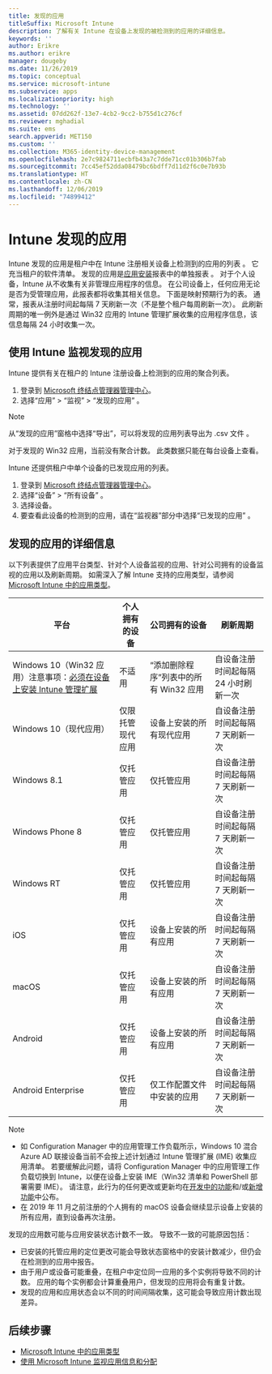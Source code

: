 ```yaml
---
title: 发现的应用
titleSuffix: Microsoft Intune
description: 了解有关 Intune 在设备上发现的被检测到的应用的详细信息。
keywords: ''
author: Erikre
ms.author: erikre
manager: dougeby
ms.date: 11/26/2019
ms.topic: conceptual
ms.service: microsoft-intune
ms.subservice: apps
ms.localizationpriority: high
ms.technology: ''
ms.assetid: 07dd262f-13e7-4cb2-9cc2-b755d1c276cf
ms.reviewer: mghadial
ms.suite: ems
search.appverid: MET150
ms.custom: ''
ms.collection: M365-identity-device-management
ms.openlocfilehash: 2e7c9824711ecbfb43a7c7dde71cc01b306b7fab
ms.sourcegitcommit: 7cc45ef52dda08479bc6bdff7d11d2f6c0e7b93b
ms.translationtype: HT
ms.contentlocale: zh-CN
ms.lasthandoff: 12/06/2019
ms.locfileid: "74899412"
---
```

# <a name="intune-discovered-apps"></a>Intune 发现的应用

Intune 发现的应用是租户中在 Intune 注册相关设备上检测到的应用的列表  。 它充当租户的软件清单。 发现的应用是[应用安装](apps-monitor.md)报表中的单独报表  。 对于个人设备，Intune 从不收集有关非管理应用程序的信息。 在公司设备上，任何应用无论是否为受管理应用，此报表都将收集其相关信息。 下面是映射预期行为的表。 通常，报表从注册时间起每隔 7 天刷新一次（不是整个租户每周刷新一次）。 此刷新周期的唯一例外是通过 Win32 应用的 Intune 管理扩展收集的应用程序信息，该信息每隔 24 小时收集一次。

## <a name="monitor-discovered-apps-with-intune"></a>使用 Intune 监视发现的应用

Intune 提供有关在租户的 Intune 注册设备上检测到的应用的聚合列表。

1. 登录到 [Microsoft 终结点管理器管理中心](https://go.microsoft.com/fwlink/?linkid=2109431)。
2. 选择“应用”   > “监视”   > “发现的应用”  。

>[!NOTE]
>从“发现的应用”窗格中选择“导出”，可以将发现的应用列表导出为 .csv 文件   。
>
>对于发现的 Win32 应用，当前没有聚合计数。 此类数据只能在每台设备上查看。

Intune 还提供租户中单个设备的已发现应用的列表。

1. 登录到 [Microsoft 终结点管理器管理中心](https://go.microsoft.com/fwlink/?linkid=2109431)。
2. 选择“设备” > “所有设备”   。
3. 选择设备。
4. 要查看此设备的检测到的应用，请在“监视器”部分中选择“已发现的应用”   。

## <a name="details-of-discovered-apps"></a>发现的应用的详细信息

以下列表提供了应用平台类型、针对个人设备监视的应用、针对公司拥有的设备监视的应用以及刷新周期。 如需深入了解 Intune 支持的应用类型，请参阅 [Microsoft Intune 中的应用类型](apps-add.md#app-types-in-microsoft-intune)。

| 平台 | 个人拥有的设备 | 公司拥有的设备 | 刷新周期 |
|------------------------------------------------------------------------|----------------------------------|--------------------------------------------------|---------------------------------------|
| Windows 10（Win32 应用）注意事项：[必须在设备上安装 Intune 管理扩展](intune-management-extension.md) | 不适用 | “添加删除程序”列表中的所有 Win32 应用 | 自设备注册时间起每隔 24 小时刷新一次 |
| Windows 10（现代应用） | 仅限托管现代应用 | 设备上安装的所有现代应用 | 自设备注册时间起每隔 7 天刷新一次 |
| Windows 8.1 | 仅托管应用 | 仅托管应用 | 自设备注册时间起每隔 7 天刷新一次 |
| Windows Phone 8 | 仅托管应用 | 仅托管应用 | 自设备注册时间起每隔 7 天刷新一次 |
| Windows RT | 仅托管应用 | 仅托管应用 | 自设备注册时间起每隔 7 天刷新一次 |
| iOS | 仅托管应用 | 设备上安装的所有应用 | 自设备注册时间起每隔 7 天刷新一次 |
| macOS | 仅托管应用 | 设备上安装的所有应用 | 自设备注册时间起每隔 7 天刷新一次 |
| Android | 仅托管应用 | 设备上安装的所有应用 | 自设备注册时间起每隔 7 天刷新一次 |
| Android Enterprise | 仅托管应用 | 仅工作配置文件中安装的应用 | 自设备注册时间起每隔 7 天刷新一次 |

> [!NOTE]
> - 如 Configuration Manager 中的应用管理工作负载所示，Windows 10 混合 Azure AD 联接设备当前不会按上述计划通过 Intune 管理扩展 (IME) 收集应用清单。 若要缓解此问题，请将 Configuration Manager 中的应用管理工作负载切换到 Intune，以便在设备上安装 IME（Win32 清单和 PowerShell 部署需要 IME）。 请注意，此行为的任何更改或更新均在[开发中的功能](../fundamentals/in-development.md)和/或[新增功能](../fundamentals/whats-new.md)中公布。
> - 在 2019 年 11 月之前注册的个人拥有的 macOS 设备会继续显示设备上安装的所有应用，直到设备再次注册。

发现的应用数可能与应用安装状态计数不一致。 导致不一致的可能原因包括：

- 已安装的托管应用的定位更改可能会导致状态窗格中的安装计数减少，但仍会在检测到的应用中报告。
- 由于用户或设备可能重叠，在租户中定位同一应用的多个实例将导致不同的计数。 应用的每个实例都会计算重叠用户，但发现的应用将会有重复计数。
- 发现的应用和应用状态会以不同的时间间隔收集，这可能会导致应用计数出现差异。

## <a name="next-steps"></a>后续步骤

- [Microsoft Intune 中的应用类型](apps-add.md#app-types-in-microsoft-intune)
- [使用 Microsoft Intune 监视应用信息和分配](apps-monitor.md)
